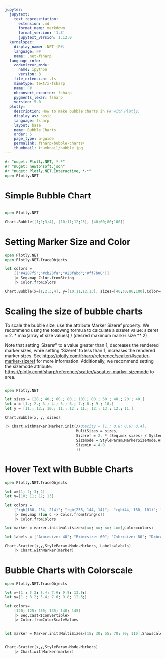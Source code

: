 ```yaml
---
jupyter:
  jupytext:
    text_representation:
      extension: .md
      format_name: markdown
      format_version: '1.3'
      jupytext_version: 1.12.0
  kernelspec:
    display_name: .NET (F#)
    language: F#
    name: .net-fsharp
  language_info:
    codemirror_mode:
      name: ipython
      version: 3
    file_extension: .fs
    mimetype: text/x-fsharp
    name: F#
    nbconvert_exporter: fsharp
    pygments_lexer: fsharp
    version: 5.0
  plotly:
    description: How to make bubble charts in F# with Plotly.
    display_as: basic
    language: fsharp
    layout: base
    name: Bubble Charts
    order: 5
    page_type: u-guide
    permalink: fsharp/bubble-charts/
    thumbnail: thumbnail/bubble.jpg
---
```


```fsharp  dotnet_interactive={"language": "fsharp"}
#r "nuget: Plotly.NET, *-*"
#r "nuget: newtonsoft.json"
#r "nuget: Plotly.NET.Interactive, *-*"
open Plotly.NET
```

# Simple Bubble Chart

```fsharp  dotnet_interactive={"language": "fsharp"}

open Plotly.NET

Chart.Bubble([1;2;3;4], [10;11;12;13], [40;60;80;100])
```

# Setting Marker Size and Color

```fsharp  dotnet_interactive={"language": "fsharp"}
open Plotly.NET
open Plotly.NET.TraceObjects

let colors = 
    [|"#4287f5";"#cb23fa";"#23fabd";"#ff7b00"|] 
    |> Seq.map Color.fromString
    |> Color.fromColors

Chart.Bubble(x=[1;2;3;4], y=[10;11;12;13], sizes=[40;60;80;100],Color=colors)
```

# Scaling the size of bubble charts

To scale the bubble size, use the attribute Marker Sizeref property. We recommend using the following formula to calculate a sizeref value:
sizeref = 2. * max(array of size values) / (desired maximum marker size ** 2)

Note that setting 'Sizeref' to a value greater than 1, decreases the rendered marker sizes, while setting 'Sizeref' to less than 1, increases the rendered marker sizes. See https://plotly.com/fsharp/reference/scatter/#scatter-marker-sizeref for more information. Additionally, we recommend setting the sizemode attribute: https://plotly.com/fsharp/reference/scatter/#scatter-marker-sizemode to area.

```fsharp  dotnet_interactive={"language": "fsharp"}

open Plotly.NET

let sizes = [20.; 40.; 60.; 80.; 100.; 80.; 60.; 40.; 20.; 40.]
let x = [1.; 2.; 3.; 4.; 5.; 6.; 7.; 8.; 9.; 10.]
let y = [11.; 12.; 10.; 11.; 12.; 11.; 12.; 13.; 12.; 11.]

Chart.Bubble(x, y, sizes)

|> Chart.withMarker(Marker.init(//Opacity = [1.; 0.8; 0.6; 0.4],
                                MultiSizes = sizes,
                                Sizeref = 2. * (Seq.max sizes) / System.Math.Pow(40., 2.),
                                Sizemode = StyleParam.MarkerSizeMode.Area,
                                Sizemin = 4.0
                                ))
```

# Hover Text with Bubble Charts

```fsharp  dotnet_interactive={"language": "fsharp"}
open Plotly.NET.TraceObjects

let x=[1; 2; 3; 4]
let y=[10; 11; 12; 13]

let colors = 
    ["rgb(160, 164, 214)"; "rgb(255, 144, 14)";  "rgb(44, 160, 101)"; "rgb(255, 65, 54)"]
    |> Seq.map (fun c -> Color.fromString(c))
    |> Color.fromColors

let marker = Marker.init(MultiSizes=[40; 60; 80; 100],Color=colors)

let labels = ["A<br>size: 40"; "B<br>size: 60"; "C<br>size: 80"; "D<br>size: 100"];

Chart.Scatter(x,y,StyleParam.Mode.Markers, Labels=labels)
    |> Chart.withMarker(marker)

```

# Bubble Charts with Colorscale

```fsharp  dotnet_interactive={"language": "fsharp"}
open Plotly.NET.TraceObjects

let x=[1.; 3.2; 5.4; 7.6; 9.8; 12.5;]
let y=[1.; 3.2; 5.4; 7.6; 9.8; 12.5;]

let colors=
    [120; 125; 130; 135; 140; 145] 
    |> Seq.cast<IConvertible>
    |> Color.fromColorScaleValues
    

let marker = Marker.init(MultiSizes=[15; 30; 55; 70; 90; 110],Showscale=true,Color=colors)


Chart.Scatter(x,y,StyleParam.Mode.Markers)
    |> Chart.withMarker(marker)

```
